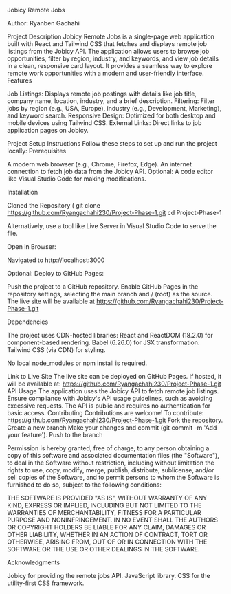 Jobicy Remote Jobs

Author: Ryanben Gachahi

Project Description
Jobicy Remote Jobs is a single-page web application built with React and Tailwind CSS that fetches and displays remote job listings from the Jobicy API. The application allows users to browse job opportunities, filter by region, industry, and keywords, and view job details in a clean, responsive card layout. It provides a seamless way to explore remote work opportunities with a modern and user-friendly interface.
Features

Job Listings: Displays remote job postings with details like job title, company name, location, industry, and a brief description.
Filtering: Filter jobs by region (e.g., USA, Europe), industry (e.g., Development, Marketing), and keyword search.
Responsive Design: Optimized for both desktop and mobile devices using Tailwind CSS.
External Links: Direct links to job application pages on Jobicy.

Project Setup Instructions
Follow these steps to set up and run the project locally:
Prerequisites

A modern web browser (e.g., Chrome, Firefox, Edge).
An internet connection to fetch job data from the Jobicy API.
Optional: A code editor like Visual Studio Code for making modifications.

Installation

Cloned the Repository (
git clone https://github.com/Ryangachahi230/Project-Phase-1.git
cd Project-Phase-1





Alternatively, use a tool like Live Server in Visual Studio Code to serve the file.


Open in Browser:

Navigated to http://localhost:3000 


Optional: Deploy to GitHub Pages:

Push the project to a GitHub repository.
Enable GitHub Pages in the repository settings, selecting the main branch and / (root) as the source.
The live site will be available at https://github.com/Ryangachahi230/Project-Phase-1.git



Dependencies

The project uses CDN-hosted libraries:
React and ReactDOM (18.2.0) for component-based rendering.
Babel (6.26.0) for JSX transformation.
Tailwind CSS (via CDN) for styling.


No local node_modules or npm install is required.

Link to Live Site
The live site can be deployed on GitHub Pages. If hosted, it will be available at:
https://github.com/Ryangachahi230/Project-Phase-1.git
API Usage
The application uses the Jobicy API to fetch remote job listings. Ensure compliance with Jobicy's API usage guidelines, such as avoiding excessive requests. The API is public and requires no authentication for basic access.
Contributing
Contributions are welcome! To contribute:
https://github.com/Ryangachahi230/Project-Phase-1.git
Fork the repository.
Create a new branch 
Make your changes and commit (git commit -m 'Add your feature').
Push to the branch


Permission is hereby granted, free of charge, to any person obtaining a copy
of this software and associated documentation files (the "Software"), to deal
in the Software without restriction, including without limitation the rights
to use, copy, modify, merge, publish, distribute, sublicense, and/or sell
copies of the Software, and to permit persons to whom the Software is
furnished to do so, subject to the following conditions:



THE SOFTWARE IS PROVIDED "AS IS", WITHOUT WARRANTY OF ANY KIND, EXPRESS OR
IMPLIED, INCLUDING BUT NOT LIMITED TO THE WARRANTIES OF MERCHANTABILITY,
FITNESS FOR A PARTICULAR PURPOSE AND NONINFRINGEMENT. IN NO EVENT SHALL THE
AUTHORS OR COPYRIGHT HOLDERS BE LIABLE FOR ANY CLAIM, DAMAGES OR OTHER
LIABILITY, WHETHER IN AN ACTION OF CONTRACT, TORT OR OTHERWISE, ARISING FROM,
OUT OF OR IN CONNECTION WITH THE SOFTWARE OR THE USE OR OTHER DEALINGS IN THE
SOFTWARE.

Acknowledgments

Jobicy for providing the remote jobs API.
 JavaScript library.
 CSS for the utility-first CSS framework.
